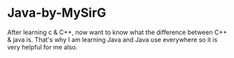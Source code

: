 # Java-by-MySirG
After learning c &amp; C++, now want to know what the difference between C++ &amp; java is. That's why I am learning Java and Java use everywhere so it is very helpful for me also.
